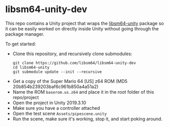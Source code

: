 # libsm64-unity-dev

This repo contains a Unity project that wraps the [libsm64-unity](https://github.com/libsm64/libsm64-unity) package so it can be easily worked on directly inside Unity without going through the package manager.

To get started:
- Clone this repository, and recursively clone submodules:
    ```
    git clone https://github.com/libsm64/libsm64-unity-dev
    cd libsm64-unity
    git submodule update --init --recursive
    ```
- Get a copy of the Super Mario 64 \[US\] z64 ROM (MD5 20b854b239203baf6c961b850a4a51a2)
- Name the ROM `baserom.us.z64` and place it in the root folder of this repo/project
- Open the project in Unity 2019.3.10
- Make sure you have a controller attached
- Open the test scene `Assets/pipescene.unity`
- Run the scene, make sure it's working, stop it, and start poking around.
